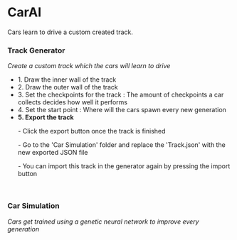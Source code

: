 # CarAI
Cars learn to drive a custom created track.

<h3><b>Track Generator</b></h3>
<i>Create a custom track which the cars will learn to drive</i>
<br>
<ul>
<li>1. Draw the inner wall of the track
<li>2. Draw the outer wall of the track
<li>3. Set the checkpoints for the track : The amount of checkpoints a car collects decides how well it performs
<li>4. Set the start point : Where will the cars spawn every new generation

<li><b>5. Export the track</b>
<p>- Click the export button once the track is finished</p>
<p>- Go to the 'Car Simulation' folder and replace the 'Track.json' with the new exported JSON file</p>
<p>- You can import this track in the generator again by pressing the import button</p>
</ul>
<br>
<h3><b>Car Simulation</b></h3>
<i>Cars get trained using a genetic neural network to improve every generation</i>
<br>